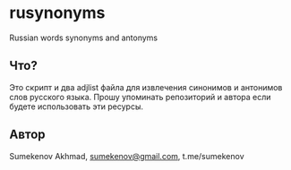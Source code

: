 # rusynonyms
Russian words synonyms and antonyms

## Что?
Это скрипт и два adjlist файла для извлечения синонимов и антонимов слов русского языка. Прошу упоминать репозиторий и автора если будете использовать эти ресурсы.

## Автор
Sumekenov Akhmad, sumekenov@gmail.com, t.me/sumekenov 
